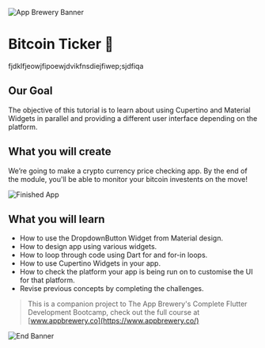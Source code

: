 ![App Brewery Banner](https://github.com/londonappbrewery/Images/blob/master/AppBreweryBanner.png)


# Bitcoin Ticker 🤑
fjdklfjeowjfipoewjdvikfnsdiejfiwep;sjdfiqa

## Our Goal

The objective of this tutorial is to learn about using Cupertino and Material Widgets in parallel and providing a different user interface depending on the platform.


## What you will create

We’re going to make a crypto currency price checking app. By the end of the module, you'll be able to monitor your bitcoin investents on the move!

![Finished App](https://github.com/londonappbrewery/Images/blob/master/bitcoin-flutter-demo.gif)

## What you will learn

- How to use the DropdownButton Widget from Material design.
- How to design app using various widgets. 
- How to loop through code using Dart for and for-in loops.
- How to use Cupertino Widgets in your app.
- How to check the platform your app is being run on to customise the UI for that platform.
- Revise previous concepts by completing the challenges.


>This is a companion project to The App Brewery's Complete Flutter Development Bootcamp, check out the full course at [www.appbrewery.co](https://www.appbrewery.co/)

![End Banner](https://github.com/londonappbrewery/Images/blob/master/readme-end-banner.png)
